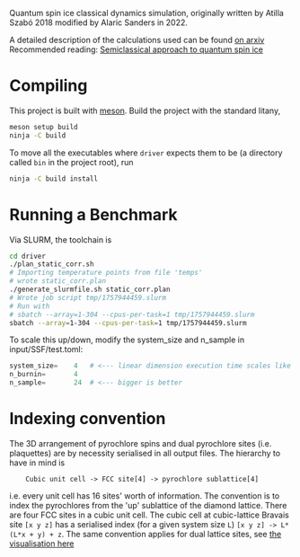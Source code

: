 Quantum spin ice classical dynamics simulation, originally written by Atilla Szabó 2018
modified by Alaric Sanders in 2022.

A detailed description of the calculations used can be found [on arxiv](https://arxiv.org/abs/1902.08641v2)
Recommended reading: [Semiclassical approach to quantum spin ice](http://arxiv.org/abs/1609.03079)

# Compiling 

This project is built with [meson](https://mesonbuild.com/).
Build the project with the standard litany,
```bash
meson setup build
ninja -C build
```
To move all the executables where `driver` expects them to be (a directory called `bin` in the project root), run
```bash
ninja -C build install
```

# Running a Benchmark
Via SLURM, the toolchain is
```bash
cd driver
./plan_static_corr.sh
# Importing temperature points from file 'temps'
# wrote static_corr.plan
./generate_slurmfile.sh static_corr.plan
# Wrote job script tmp/1757944459.slurm
# Run with
# sbatch --array=1-304 --cpus-per-task=1 tmp/1757944459.slurm
sbatch --array=1-304 --cpus-per-task=1 tmp/1757944459.slurm
```

To scale this up/down, modify the system_size and n_sample in input/SSF/test.toml:

```python
system_size=    4   # <--- linear dimension execution time scales like system_size^3
n_burnin=       4
n_sample=       24  # <--- bigger is better
```

# Indexing convention

The 3D arrangement of pyrochlore spins and dual pyrochlore sites (i.e. plaquettes) are by necessity serialised in all output files. The hierarchy to have in mind is
```
    Cubic unit cell -> FCC site[4] -> pyrochlore sublattice[4]
```
i.e. every unit cell has 16 sites' worth of information. The convention is to index the pyrochlores from the 'up' sublattice of the diamond lattice. There are four FCC sites in a cubic unit cell.
The cubic cell at cubic-lattice Bravais site `[x y z]` has a serialised index (for a given system size `L`) `[x y z] -> L*(L*x + y) + z`. The same convention applies for dual lattice sites, see [the visualisation here](https://spuriosity1.github.io/2022-03-22-diamondrender/)


